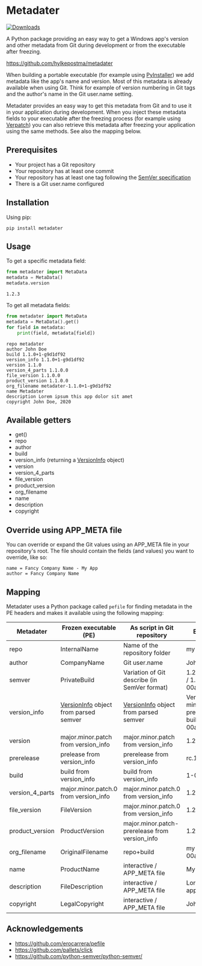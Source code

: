 # Metadater

[![Downloads](https://pepy.tech/badge/metadater)](https://pepy.tech/project/metadater)

A Python package providing an easy way to get a Windows app's version and other metadata from Git during development or from the executable after freezing.

<https://github.com/hylkepostma/metadater>

When building a portable executable (for example using [PyInstaller](https://github.com/pyinstaller/pyinstaller)) we add metadata like the app's name and version. Most of this metadata is already available when using Git.
Think for example of version numbering in Git tags and the author's name in the Git user.name setting.

Metadater provides an easy way to get this metadata from Git and to use it in your application during development.
When you inject these metadata fields to your executable after the freezing process (for example using [Verpatch](https://github.com/pavel-a/ddverpatch)) you can also retrieve this metadata after freezing your application using the same methods. See also the mapping below.

## Prerequisites

- Your project has a Git repository
- Your repository has at least one commit
- Your repository has at least one tag following the [SemVer specification](https://semver.org/)
- There is a Git user.name configured

## Installation

Using pip:

```console
pip install metadater
```

## Usage

To get a specific metadata field:

```python
from metadater import MetaData
metadata = MetaData()
metadata.version
```

```stdout
1.2.3
```

To get all metadata fields:

```python
from metadater import MetaData
metadata = MetaData().get()
for field in metadata:
    print(field, metadata[field])
```

```stdout
repo metadater
author John Doe
build 1.1.0+1-g9d1df92
version_info 1.1.0+1-g9d1df92
version 1.1.0
version_4_parts 1.1.0.0
file_version 1.1.0.0
product_version 1.1.0.0
org_filename metadater-1.1.0+1-g9d1df92
name Metadater
description Lorem ipsum this app dolor sit amet
copyright John Doe, 2020
```

## Available getters

- get()
- repo
- author
- build
- version_info (returning a [VersionInfo](https://python-semver.readthedocs.io/en/latest/api.html#semver.VersionInfo) object)
- version
- version_4_parts
- file_version
- product_version
- org_filename
- name
- description
- copyright

## Override using APP_META file

You can override or expand the Git values using an APP_META file in your repository's root.
The file should contain the fields (and values) you want to override, like so:

```APP_META
name = Fancy Company Name - My App
author = Fancy Company Name
```

## Mapping

Metadater uses a Python package called `pefile` for finding metadata in the PE headers and makes it available using the following mapping:

| Metadater       | Frozen executable (PE)                | As script in Git repository                    | Example values                                                                |
|-----------------|---------------------------------------|------------------------------------------------|-------------------------------------------------------------------------------|
| repo            | InternalName                          | Name of the repository folder                  | my-app                                                                        |
| author          | CompanyName                           | Git user.name                                  | John Doe                                                                      |
| semver          | PrivateBuild                          | Variation of Git describe (in SemVer format)   | 1.2.3+1-00a00a00 / 1.2.3-rc.1+1-00a00a00                                      |
| version_info    | [VersionInfo](https://python-semver.readthedocs.io/en/latest/api.html#semver.VersionInfo) object from parsed semver | [VersionInfo](https://python-semver.readthedocs.io/en/latest/api.html#semver.VersionInfo) object from parsed semver          | VersionInfo(major=1, minor=2, patch=3, prerelease='rc.1', build='1-00a00a00') |
| version         | major.minor.patch from version_info   | major.minor.patch from version_info            | 1.2.3                                                                         |
| prerelease      | prelease from version_info            | prerelease from version_info                   | rc.1                                                                          |
| build           | build from version_info               | build from version_info                        | 1-00a00a00                                                                    |
| version_4_parts | major.minor.patch.0 from version_info | major.minor.patch.0 from version_info          | 1.2.3.0                                                                       |
| file_version    | FileVersion                           | major.minor.patch.0 from version_info          | 1.2.3.0                                                                       |
| product_version | ProductVersion                        | major.minor.patch-prerelease from version_info | 1.2.3.0 / 1.2.3-rc.1                                                          |
| org_filename    | OriginalFilename                      | repo+build                                     | my-app-1.2.3+1-00a00a00                                                       |
| name            | ProductName                           | interactive / APP_META file                    | My App                                                                        |
| description     | FileDescription                       | interactive / APP_META file                    | Lorem ipsum this app dolor sit amet                                           |
| copyright       | LegalCopyright                        | interactive / APP_META file                    | John Doe, 2017                                                                |

## Acknowledgements

- <https://github.com/erocarrera/pefile>
- <https://github.com/pallets/click>
- <https://github.com/python-semver/python-semver/>
